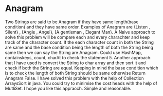 # Anagram
Two Strings are said to be Anagram if they have same length(base condition) and they have same order.
Examples of Anagram are {Listen , Silent} , {Angle , Angel}, {A gentleman , Elegant Man}.
A Naive approach to solve this problem will be compare each and every charachter and keep track of the character count.
If the each character count in both the String are same and the base condition being the length of both the String being same then we can say the String are Anagram. 
Could use HashMap, containskeys, count, charAt to check the statement 5.
Another approach that I have used is convert the String to char array and then sort it and check if both the String are equal. Keeping in mind the base condition which is to check the length of both String should be same otherwise Return Anagram False.
I have solved this problem with the help of Collection ArraysSort in java.
You could try to minimise the cost heads with the help of MutliSet.
I hope you like this appraoch. Simple and reasonable.
